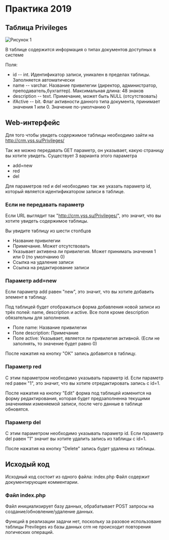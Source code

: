 # Практика 2019

## Таблица Privileges

![Рисунок 1](https://github.com/lumberspin/practice_2019/raw/master/img_for_readme/table.png)

В таблице содержится информация о типах документов доступных в системе

Поля:

* id -- int. Идентификатор записи, уникален в пределах таблицы. Заполняется автоматически
* name -- varchar. Название привилегии (директор, администратор, преподаватель,бухгалтер). Максимальная длина: 48 знаков
* description -- text. Примечание, может быть NULL (отсутствовать)
* ifActive -- bit. Флаг активности данного типа документа, принимает значения 1 или 0. Значение по-умолчанию 0

## Web-интерфейс

Для того чтобы увидеть содержимое таблицы необходимо зайти на http://crm.yss.su/Privileges/

Так же можно передавать GET параметр, он указывает, какую страницу вы хотите увидеть. Существует 3 варианта этого параметра

* add=new
* red
* del

Для параметров red и del необходимо так же указать параметр id, который является идентификатором записи в таблице.

### Если не передавать параметр

Если URL выглядит так "http://crm.yss.su/Privileges/", это значит, что вы хотите увидеть содержимое таблицы.

Вы увидите таблицу из шести столбцов

* Название привилегии
* Примечание. Может отсутствовать
* Указывает активена ли привилегия. Может принимать значения 1 или 0 (по умолчанию 0)
* Ссылка на удаление записи
* Ссылка на редактирование записи

### Параметр add=new

Если параметр add равен "new", это значит, что вы хотите добавить элемент в таблицу.

Под таблицей будет отображаться форма добавления новой записи из трёх полей: name, description и active. Все поля кроме description обязательны для заполнения.

* Поле name: Название привилегии
* Поле description: Примечание
* Поле active: Указывает, является ли привилегия активной. (Если не заполнять, то значение будет равно 0)

После нажатия на кнопку "ОК" запись добавится в таблицу.

### Параметр red

С этим параметром необходимо указывать параметр id. Если параметр red равен "1", это значит, что вы хотите отредактировать запись с id=1.

После нажатия на кнопку "Edit" форма под таблицей изменится на форму редактирования, которая будет предзаполненна текущими значениями изменяемой записи, после чего данные в таблице обновятся.

### Параметр del

С этим параметром необходимо указывать параметр id. Если параметр del равен "1" значит вы хотите удалить запись из таблицы c id=1.

После нажатия на кнопку "Delete" запись будет удалена из таблицы.

## Исходый код

Исходный код состоит из одного файла: index.php
Файл содержит документирующие комментарии.


### Файл index.php

Файл инициализирует базу данных, обрабатывает POST запросы на создание/обновление/удаление данных.

Функций в реализации задачи нет, поскольку за разовое использоваие таблицы Previleges из базы данных crm не происходит повторения логических операций.
